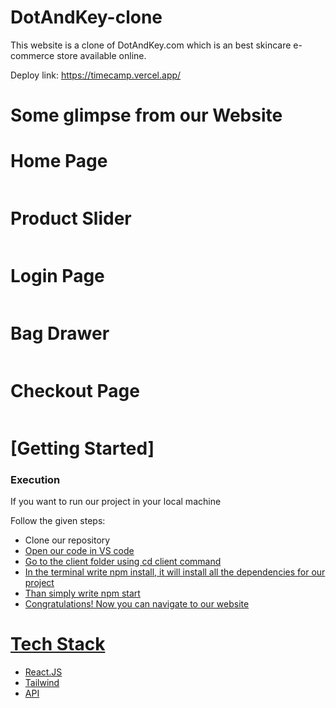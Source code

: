 # DotAndKey-clone

This website is a clone of DotAndKey.com which is an best skincare e-commerce store available online.

Deploy link: https://timecamp.vercel.app/
<h1>Some glimpse from our Website </h1>

<h1>Home Page</h1>
<img src="https://i.ibb.co/3S22dfV/temp.jpg" alt=""/>

<h1>Product Slider</h1>
<img src="https://i.ibb.co/C9J0SSc/temp.jpg" alt=""/>

<h1>Login Page</h1>
<img src="https://i.ibb.co/fGXFpRJ/temp.jpg" alt=""/>


<h1>Bag Drawer</h1>
<img src="https://i.ibb.co/0mBvh7B/temp.jpg" alt=""/>



<h1>Checkout Page</h1>
<img src="https://i.ibb.co/N2ZD431/temp.jpg" alt=""/>

# [Getting Started]

<h3>Execution</h3>
<p>If you want to run our project in your local machine</p>
<p>Follow the given steps:</p>
<ul>
<li>Clone our repository <a href="https://github.com/iamdebobrota/decisive-duck-1364"</a></li>
<li>Open our code in VS code</li>
<li>Go to the client folder using cd client command</li>
<li>In the terminal write npm install, it will install all the dependencies for our project</li>
<li>Than simply write npm start</li>
<li>Congratulations! Now you can navigate to our website</li>
</ul>

<h1>Tech Stack</h1>
<ul>
<li>React.JS</li>
<li>Tailwind</li>
<li>API</li>
</ul>
